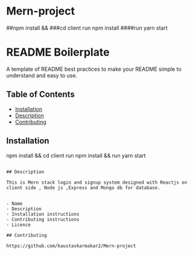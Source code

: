 # Mern-project
##npm install &&
###cd client run npm install
####run yarn start
# README Boilerplate

A template of README best practices to make your README simple to understand and easy to use. 

## Table of Contents

- [Installation](#installation)
- [Description](#Description)
- [Contributing](#contributing)

## Installation

npm install &&
cd client run npm install && 
run yarn start

```

## Description

This is Mern stack login and signup system designed with Reactjs on client side , Node js ,Express and Mongo db for database.


- Name
- Description
- Installation instructions
- Contributing instructions
- Licence

## Contributing

https://github.com/kaustavkarmakar2/Mern-project
